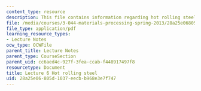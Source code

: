 ```yaml
---
content_type: resource
description: This file contains information regarding hot rolling steel.
file: /media/courses/3-044-materials-processing-spring-2013/28a25e06805d1037eecbb968e3e7f747_MIT3_044S13_Lec06.pdf
file_type: application/pdf
learning_resource_types:
- Lecture Notes
ocw_type: OCWFile
parent_title: Lecture Notes
parent_type: CourseSection
parent_uid: cc6aed4c-927f-3fea-ccab-f448917497f8
resourcetype: Document
title: Lecture 6 Hot rolling steel
uid: 28a25e06-805d-1037-eecb-b968e3e7f747
---
```

